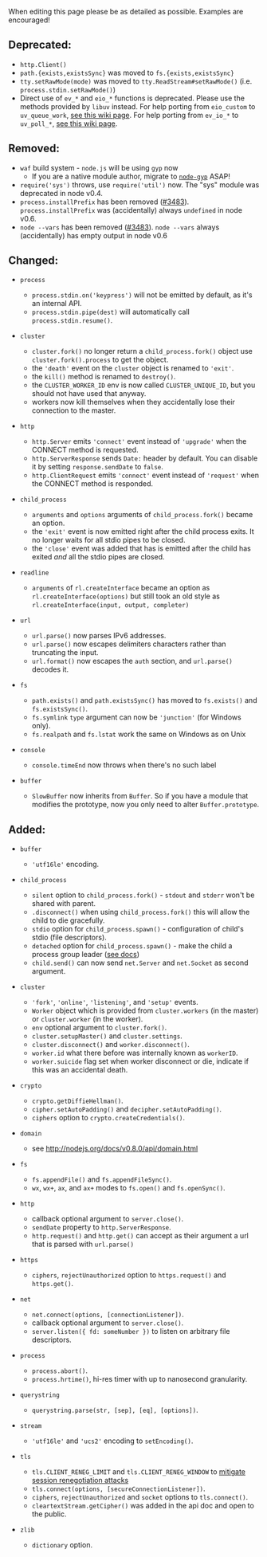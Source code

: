 When editing this page please be as detailed as possible. Examples are encouraged!

## Deprecated:
  * `http.Client()`
  * `path.{exists,existsSync}` was moved to `fs.{exists,existsSync}`
  * `tty.setRawMode(mode)` was moved to `tty.ReadStream#setRawMode()` (i.e. `process.stdin.setRawMode()`)
  * Direct use of `ev_*` and `eio_*` functions is deprecated.  Please use the methods provided by `libuv` instead. For help porting from `eio_custom` to `uv_queue_work`, [see this wiki page](https://github.com/joyent/node/wiki/How-to-migrate-from-eio_custom-to-uv_queue_work). For help porting from `ev_io_*` to `uv_poll_*`, [see this wiki page](https://github.com/joyent/node/wiki/How-to-migrate-from-ev_io_*-to-uv_poll_*-for-IO-polling).

## Removed:
  * `waf` build system - `node.js` will be using `gyp` now
    * If you are a native module author, migrate to [`node-gyp`](https://github.com/TooTallNate/node-gyp) ASAP!
  * `require('sys')` throws, use `require('util')` now. The "sys" module was deprecated in node v0.4.
  * `process.installPrefix` has been removed ([#3483](https://github.com/joyent/node/pull/3483)). `process.installPrefix` was (accidentally) always `undefined` in node v0.6.
  * `node --vars` has been removed ([#3483](https://github.com/joyent/node/pull/3483)). `node --vars` always (accidentally) has empty output in node v0.6

## Changed:

 * `process`
   * `process.stdin.on('keypress')` will not be emitted by default, as it's an internal API.
   * `process.stdin.pipe(dest)` will automatically call `process.stdin.resume()`.
 * `cluster`
   * `cluster.fork()` no longer return a `child_process.fork()` object use `cluster.fork().process` to get the object.
   * the `'death'` event on the `cluster` object is renamed to `'exit'`.
   * the `kill()` method is renamed to `destroy()`.
   * the `CLUSTER_WORKER_ID` env is now called `CLUSTER_UNIQUE_ID`, but you should not have used that anyway.
   * workers now kill themselves when they accidentally lose their connection to the master.

 * `http`
   * `http.Server` emits `'connect'` event instead of `'upgrade'` when the CONNECT method is requested.
   * `http.ServerResponse` sends `Date:` header by default. You can disable it by setting `response.sendDate` to `false`.
   * `http.ClientRequest` emits `'connect'` event instead of `'request'` when the CONNECT method is responded.

 * `child_process`
   * `arguments` and `options` arguments of `child_process.fork()` became an option.
   * the `'exit'` event is now emitted right after the child process exits. It no longer waits for all stdio pipes to be closed.
   * the `'close'` event was added that has is emitted after the child has exited *and* all the stdio pipes are closed.

 * `readline`
   * `arguments` of `rl.createInterface` became an option as `rl.createInterface(options)` but still took an old style as `rl.createInterface(input, output, completer)`

 * `url`
   * `url.parse()` now parses IPv6 addresses.
   * `url.parse()` now escapes delimiters characters rather than truncating the input.
   * `url.format()` now escapes the `auth` section, and `url.parse()` decodes it.

 * `fs`
   * `path.exists()` and `path.existsSync()` has moved to `fs.exists()` and `fs.existsSync()`.
   * `fs.symlink` `type` argument can now be `'junction'` (for Windows only).
   * `fs.realpath` and `fs.lstat` work the same on Windows as on Unix

 * `console`
   * `console.timeEnd` now throws when there's no such label

 * `buffer`
   * `SlowBuffer` now inherits from `Buffer`. So if you have a module that modifies the prototype, now you only need to alter `Buffer.prototype`.

## Added:

 * `buffer`
   * `'utf16le'` encoding.

 * `child_process`
   * `silent` option to `child_process.fork()` - `stdout` and `stderr` won't be shared with parent.
   * `.disconnect()` when using `child_process.fork()` this will allow the child to die gracefully.
   * `stdio` option for `child_process.spawn()` - configuration of child's stdio (file descriptors).
   * `detached` option for `child_process.spawn()` - make the child a process group leader ([see docs](http://nodejs.org/docs/v0.8.0/api/child_process.html#child_process_child_process_spawn_command_args_options))
   * `child.send()` can now send `net.Server` and `net.Socket` as second argument.

 * `cluster`
   * `'fork'`, `'online'`, `'listening'`, and `'setup'` events.
   * `Worker` object which is provided from `cluster.workers` (in the master) or `cluster.worker` (in the worker).
   * `env` optional argument to `cluster.fork()`.
   * `cluster.setupMaster()` and `cluster.settings`.
   * `cluster.disconnect()` and `worker.disconnect()`.
   * `worker.id` what there before was internally known as `workerID`.
   * `worker.suicide` flag set when worker disconnect or die, indicate if this was an accidental death.

 * `crypto`
   * `crypto.getDiffieHellman()`.
   * `cipher.setAutoPadding()` and `decipher.setAutoPadding()`.
   * `ciphers` option to `crypto.createCredentials()`.

 * `domain`
   * see http://nodejs.org/docs/v0.8.0/api/domain.html

 * `fs`
   * `fs.appendFile()` and `fs.appendFileSync()`.
   * `wx`, `wx+`, `ax`, and `ax+` modes to `fs.open()` and `fs.openSync()`.

 * `http`
   * callback optional argument to `server.close()`.
   * `sendDate` property to `http.ServerResponse`.
   * `http.request()` and `http.get()` can accept as their argument a url that is parsed with `url.parse()`

 * `https`
   * `ciphers`, `rejectUnauthorized` option to `https.request()` and `https.get()`.

 * `net`
   * `net.connect(options, [connectionListener])`.
   * callback optional argument to `server.close()`.
   * `server.listen({ fd: someNumber })` to listen on arbitrary file descriptors.

 * `process`
   * `process.abort()`.
   * `process.hrtime()`, hi-res timer with up to nanosecond granularity.

 * `querystring`
   * `querystring.parse(str, [sep], [eq], [options])`.

 * `stream`
   * `'utf16le'` and `'ucs2'` encoding to `setEncoding()`.

 * `tls`
   * `tls.CLIENT_RENEG_LIMIT` and `tls.CLIENT_RENEG_WINDOW` to [mitigate session renegotiation attacks](http://nodejs.org/docs/latest/api/tls.html#tls_client_initiated_renegotiation_attack_mitigation)
   * `tls.connect(options, [secureConnectionListener])`.
   * `ciphers`, `rejectUnauthorized` and `socket` options to `tls.connect()`.
   * `cleartextStream.getCipher()` was added in the api doc and open to the public.

 * `zlib`
   * `dictionary` option.